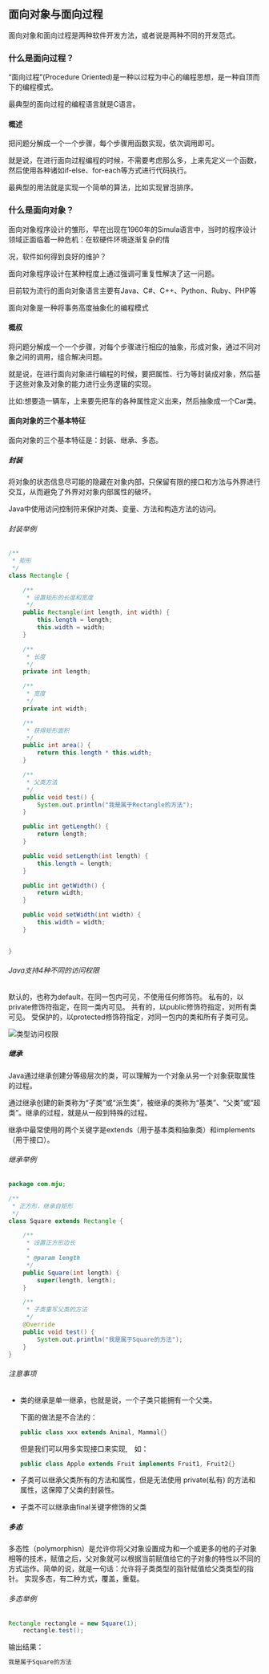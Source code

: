 ## 面向对象与面向过程

面向对象和面向过程是两种软件开发方法，或者说是两种不同的开发范式。

### 什么是面向过程？

“面向过程”(Procedure Oriented)是一种以过程为中心的编程思想，是一种自顶而下的编程模式。

最典型的面向过程的编程语言就是C语言。

#### 概述

把问题分解成一个一个步骤，每个步骤用函数实现，依次调用即可。

就是说，在进行面向过程编程的时候，不需要考虑那么多，上来先定义一个函数，然后使用各种诸如if-else、for-each等方式进行代码执行。

最典型的用法就是实现一个简单的算法，比如实现冒泡排序。

### 什么是面向对象？

面向对象程序设计的雏形，早在出现在1960年的Simula语言中，当时的程序设计领域正面临着一种危机：在软硬件环境逐渐复杂的情

况，软件如何得到良好的维护？

面向对象程序设计在某种程度上通过强调可重复性解决了这一问题。

目前较为流行的面向对象语言主要有Java、C#、C++、Python、Ruby、PHP等

面向对象是一种将事务高度抽象化的编程模式

#### 概叔

将问题分解成一个一个步骤，对每个步骤进行相应的抽象，形成对象，通过不同对象之间的调用，组合解决问题。

就是说，在进行面向对象进行编程的时候，要把属性、行为等封装成对象，然后基于这些对象及对象的能力进行业务逻辑的实现。

比如:想要造一辆车，上来要先把车的各种属性定义出来，然后抽象成一个Car类。

#### 面向对象的三个基本特征

面向对象的三个基本特征是：封装、继承、多态。

##### 封装

将对象的状态信息尽可能的隐藏在对象内部，只保留有限的接口和方法与外界进行交互，从而避免了外界对对象内部属性的破坏。

Java中使用访问控制符来保护对类、变量、方法和构造方法的访问。

###### 封装举例

```java
/**
 * 矩形
 */
class Rectangle {

    /**
     * 设置矩形的长度和宽度
     */
    public Rectangle(int length, int width) {
        this.length = length;
        this.width = width;
    }

    /**
     * 长度
     */
    private int length;

    /**
     * 宽度
     */
    private int width;

    /**
     * 获得矩形面积
     */
    public int area() {
        return this.length * this.width;
    }

    /**
     * 父类方法
     */
    public void test() {
        System.out.println("我是属于Rectangle的方法");
    }

    public int getLength() {
        return length;
    }

    public void setLength(int length) {
        this.length = length;
    }

    public int getWidth() {
        return width;
    }

    public void setWidth(int width) {
        this.width = width;
    }


}
```



###### Java支持4种不同的访问权限　

默认的，也称为default，在同一包内可见，不使用任何修饰符。
私有的，以private修饰符指定，在同一类内可见。
共有的，以public修饰符指定，对所有类可见。
受保护的，以protected修饰符指定，对同一包内的类和所有子类可见。

![类型访问权限](https://img-blog.csdnimg.cn/20190122202121761.png?x-oss-process=image/watermark,type_ZmFuZ3poZW5naGVpdGk,shadow_10,text_aHR0cHM6Ly9ibG9nLmNzZG4ubmV0L3FxXzQyNDI5MzY5,size_16,color_FFFFFF,t_70)

##### 继承

Java通过继承创建分等级层次的类，可以理解为一个对象从另一个对象获取属性的过程。

通过继承创建的新类称为“子类”或“派生类”，被继承的类称为“基类”、“父类”或“超类”。继承的过程，就是从一般到特殊的过程。

继承中最常使用的两个关键字是extends（用于基本类和抽象类）和implements（用于接口）。

###### 继承举例

```java
package com.mju;

/**
 * 正方形，继承自矩形
 */
class Square extends Rectangle {

    /**
     * 设置正方形边长
     *
     * @param length
     */
    public Square(int length) {
        super(length, length);
    }

    /**
     * 子类重写父类的方法
     */
    @Override
    public void test() {
        System.out.println("我是属于Square的方法");
    }
}
```

###### 注意事项

- 类的继承是单一继承，也就是说，一个子类只能拥有一个父类。

  下面的做法是不合法的：

  ```java
  public class xxx extends Animal, Mammal{}
  ```

  但是我们可以用多实现接口来实现,　如：

  ```java
  public class Apple extends Fruit implements Fruit1, Fruit2{}
  ```

- 子类可以继承父类所有的方法和属性，但是无法使用 private(私有) 的方法和属性，这保障了父类的封装性。

- 子类不可以继承由final关键字修饰的父类

##### 多态

多态性（polymorphisn）是允许你将父对象设置成为和一个或更多的他的子对象相等的技术，赋值之后，父对象就可以根据当前赋值给它的子对象的特性以不同的方式运作。简单的说，就是一句话：允许将子类类型的指针赋值给父类类型的指针。 实现多态，有二种方式，覆盖，重载。

###### 多态举例

```java
Rectangle rectangle = new Square(1);
	rectangle.test();
```

输出结果：

```java
我是属于Square的方法
```

